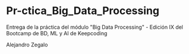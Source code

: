 # Pr-ctica_Big_Data_Processing
Entrega de la práctica del módulo "Big Data Processing" - Edición IX del Bootcamp de BD, ML y AI de Keepcoding

Alejandro Zegalo
